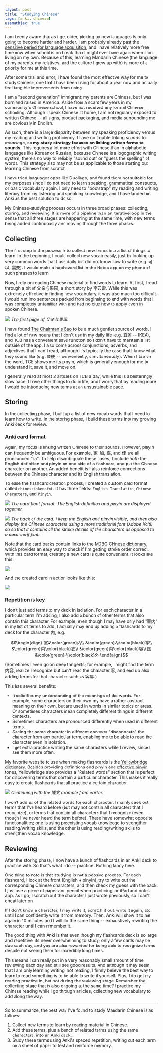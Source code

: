 ```yaml
---
layout: post
title: "Studying Chinese"
tags: [anki, chinese]
usemathjax: true
---
```


I am keenly aware that as I get older, picking up new languages is only going to
become harder and harder. I am probably already past the [sensitive period for
language acquisition](https://doi.org/10.1007/BF02996542), and I have relatively
more free time now when school is on break than I might ever have again when I
am living on my own. Because of this, learning Mandarin Chinese (the language of
my parents, my relatives, and the culture I grew up with) is more of a priority
for me at this time.

After some trial and error, I have found the most effective way for me to study
Chinese, one that I have been using for about a year now and actually feel
tangible improvements from using.

I am a "second generation" immigrant; my parents are Chinese, but I was born
and raised in America. Aside from a scant few years in my community's Chinese
school, I have not received any formal Chinese schooling. Although I speak
Chinese at home, I am not regularly exposed to written Chinese -- all signs,
product packaging, and media surrounding me are obviously in English.

As such, there is a large disparity between my speaking proficiency versus my
reading and writing proficiency. I have no trouble linking _sounds_ to
_meanings_, so **my study strategy focuses on linking written forms to sounds**.
This requires a lot more effort with Chinese than in alphabetic languages like
Korean or Russian, because Chinese is a logographic writing system; there's no
way to reliably "sound out" or "guess the spelling" of words. This strategy also
may not be as applicable to those starting out learning Chinese from scratch.

I have tried languages apps like Duolingo, and found them not suitable for my
purposes since I do not need to learn speaking, grammatical constructs, or basic
vocabulary again. I only need to "bootstrap" my reading and writing literacy
from my listening and speaking knowledge, and I have landed on Anki as the best
solution to do so.

My Chinese-studying process occurs in three broad phases: collecting, storing,
and reviewing. It is more of a pipeline than an iterative loop in the sense that
all three stages are happening at the same time, with new terms being added
continuously and moving through the three phases.

## Collecting
The first step in the process is to collect new terms into a list of things to
learn. In the beginning, I could collect new vocab easily, just by looking up
very common words that I use daily but did not know how to write (e.g.
可以, 需要). I would make a haphazard list in the Notes app on my phone of such
phrases to learn.

Now, I rely on reading Chinese material to find words to learn. At first, I read
through a bit of 父亲与果园, a short story by 李云雷. While this was extremely
effective in finding new vocabulary, it was also much too difficult. I would run
into sentences packed from beginning to end with words that I was completely
unfamiliar with and had no clue how to apply even in spoken Chinese.

![]({{site.baseurl}}/assets/sc_fqygy.jpeg)
_The first page of 父亲与果园._

I have found [The Chairman's Bao](https://www.thechairmansbao.com/) to be a much
gentler source of words. I find a lot of new nouns that I don't use in my daily
life (e.g. 宜家 -- IKEA), and TCB has a convenient save function so I don't have
to maintain a list outside of the app. I also come across conjunctions, adverbs,
and adjectives that I can't read, although it's typically the case that I know
what they sound like (e.g. 顺便 -- conveniently, simultaneously). When I tap on
the word, TCB shows me its pinyin, which is generally enough for me to
understand it, save it, and move on.

I generally read at most 2 articles on TCB a day; while this is a blisteringly
slow pace, I have other things to do in life, and I worry that by reading more I
would be introducing new terms at an unsustainable pace.

## Storing
In the collecting phase, I built up a list of new vocab words that I need to
learn how to write. In the storing phase, I build these terms into my growing
Anki deck for review.

### Anki card format
Again, my focus is linking written Chinese to their sounds. However, pinyin can
frequently be ambiguous. For example, 家, 加, 嘉, and 佳 are all pronounced
"jiā". To help disambiguate these cases, I include _both_ the English definition
and pinyin on one side of a flashcard, and put the Chinese character on another.
An added benefit is I also reinforce connections between the Chinese character
and its English translation.

To ease the flashcard creation process, I created a custom card format called
`chinesetokensfmt`. It has three fields: `English Translation`, `Chinese
Characters`, and `Pinyin`.

![]({{site.baseurl}}/assets/sc_front.png)
_The card front format. The English definition and pinyin are displayed
together._

![]({{site.baseurl}}/assets/sc_back.png)
_The back of the card. I keep the English and pinyin visible, and then also
display the Chinese characters using a more traditional font (Adobe Kaiti) so
so that it contains all the stroke details of the characters as opposed to a
sans-serif font._

Note that the card backs contain links to the [MDBG Chinese
dictionary](https://www.mdbg.net/chinese/dictionary), which provides an easy way
to check if I'm getting stroke order correct. With this card format, creating a
new card is quite convenient. It looks like this:

![]({{site.baseurl}}/assets/sc_add.png)

And the created card in action looks like this:

![]({{site.baseurl}}/assets/sc_card.png)

### Repetition is key
I don't just add terms to my deck in isolation. For each character in a
particular term I'm adding, I also add a bunch of other terms that also contain
this character. For example, even though I may have only had "室内" in my list
of terms to add, I actually may end up adding 5 flashcards to my deck for the
character 内, e.g.

$$\begin{align}
	室&\color{green}内\\
	&\color{green}内\color{black}存\\
	&\color{green}内\color{black}衣\\
	&\color{green}内\color{black}容\\
	国&\color{green}内\color{black}外
\end{align}$$

(Sometimes I even go on deep tangents; for example, I might find the term 内容,
realize I recognize but can't read the character 容, and end up also adding
terms for that character such as 容易.)

This has several benefits:
- It solidifies my understanding of the meanings of the words. For example, some
  characters on their own my have a rather abstract meaning on their own, but
	are used in words in similar topics or areas. Or sometimes characters mean
	completely different things in different contexts.
- Sometimes characters are pronounced differently when used in different terms.
- Seeing the same character in different contexts "disconnects" the character
  from any particular term, enabling me to be able to read the character even
	in isolation.
- I get extra practice writing the same characters while I review, since I see
  them more often.

My favorite website to use when making flashcards is the [Yellowbridge
dictionary](https://www.yellowbridge.com/chinese/dictionary.php). Besides
providing definitions and pinyin and [effective
pinyin](https://en.wikipedia.org/wiki/Tone_sandhi) tones, Yellowbridge also
provides a "Related words" section that is perfect for discovering terms that
contain a particular character. This makes it really easy to create flashcards
that all practice a certain character.

![]({{site.baseurl}}/assets/sc_yellowbridge.png)
_Continuing with the 博文 example from earlier._

I won't add _all_ of the related words for each character. I mainly seek out
terms that I've heard before (but may not contain all characters that I
recognize), or terms that contain all characters that I recognize (even though
I've never heard the term before). These have somewhat opposite functionalities;
one is using preexisting vocab knowledge to strengthen reading/writing skills,
and the other is using reading/writing skills to strengthen vocab knowledge.

## Reviewing
After the storing phase, I now have a bunch of flashcards in an Anki deck to
practice with. So that's what I do -- practice. Nothing fancy here.

One thing to note is that studying is not a passive process. For each flashcard,
I look at the front (English + pinyin), try to write out the corresponding
Chinese characters, and then check my guess with the back. I just use a piece of
paper and pencil when practicing, or iPad and notes app. As I go, I scratch out
the character I just wrote previously, so I can't cheat later on.

If I don't know a character, I may write it, scratch it out, write it again,
etc. until I can confidently write it from memory. Then, Anki will show it to me
again in 10 minutes and I will do the same thing -- exhaustively rewriting the
character until I can remember it.

The good thing with Anki is that even though my flashcards deck is so large and
repetitive, its never overwhelming to study; only a few cards may be due each
day, and you are also rewarded for being able to recognize terms despite not
seeing them for incredibly long times.

This means I can really put in a very reasonably small amount of time reviewing
each day and still see good results. And although it may seem that I am only
learning writing, not reading, I firmly believe the best way to learn to read
something is to be able to write it yourself. Plus, I do get my reading practice
in, but not during the reviewing stage. Remember the collecting stage that is
also ongoing at the same time? I practice my Chinese reading while I go through
articles, collecting new vocabulary to add along the way.

---

So to summarize, the best way I've found to study Mandarin Chinese is as
follows:
1. Collect new terms to learn by reading material in Chinese.
2. Add these terms, plus a bunch of related terms using the same characters,
   into an Anki deck.
3. Study these terms using Anki's spaced repetition, writing out each term on
   a sheet of paper to test and reinforce memory.
